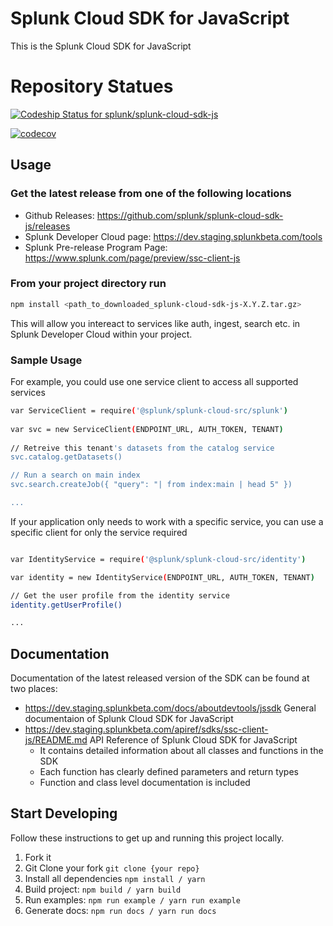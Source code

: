 # Splunk Cloud SDK for JavaScript

This is the Splunk Cloud SDK for JavaScript

# Repository Statues
[![Codeship Status for splunk/splunk-cloud-sdk-js](https://app.codeship.com/projects/efc247e0-15d9-0136-51cc-4ecad654e338/status?branch=develop)](https://app.codeship.com/projects/283657)

[![codecov](https://codecov.io/gh/splunk/splunk-cloud-sdk-js/branch/develop/graph/badge.svg?token=R5kexVYymt)](https://codecov.io/gh/splunk/splunk-cloud-sdk-js)

## Usage

### Get the latest release from one of the following locations 
- Github Releases: https://github.com/splunk/splunk-cloud-sdk-js/releases
- Splunk Developer Cloud page: https://dev.staging.splunkbeta.com/tools
- Splunk Pre-release Program Page: https://www.splunk.com/page/preview/ssc-client-js

### From your project directory run
```sh
npm install <path_to_downloaded_splunk-cloud-sdk-js-X.Y.Z.tar.gz>
```
This will allow you intereact to services like auth, ingest, search etc. in Splunk Developer Cloud within your project.

### Sample Usage
For example, you could use one service client to access all supported services

```sh
var ServiceClient = require('@splunk/splunk-cloud-src/splunk')
 
var svc = new ServiceClient(ENDPOINT_URL, AUTH_TOKEN, TENANT)
 
// Retreive this tenant's datasets from the catalog service
svc.catalog.getDatasets()

// Run a search on main index
svc.search.createJob({ "query": "| from index:main | head 5" })

...

```

If your application only needs to work with a specific service, you can use a specific client for only the service required

```sh

var IdentityService = require('@splunk/splunk-cloud-src/identity')

var identity = new IdentityService(ENDPOINT_URL, AUTH_TOKEN, TENANT)

// Get the user profile from the identity service
identity.getUserProfile()

...

```

## Documentation
Documentation of the latest released version of the SDK can be found at two places:
- https://dev.staging.splunkbeta.com/docs/aboutdevtools/jssdk General documentaion of Splunk Cloud SDK for JavaScript
- https://dev.staging.splunkbeta.com/apiref/sdks/ssc-client-js/README.md API Reference of Splunk Cloud SDK for JavaScript
    * It contains detailed information about all classes and functions in the SDK 
    * Each function has clearly defined parameters and return types
    * Function and class level documentation is included
    
## Start Developing
Follow these instructions to get up and running this project locally.
1. Fork it
2. Git Clone your fork `git clone {your repo}`
3. Install all dependencies `npm install / yarn`
4. Build project: `npm build / yarn build`
5. Run examples: `npm run example / yarn run example`
6. Generate docs: `npm run docs / yarn run docs`
